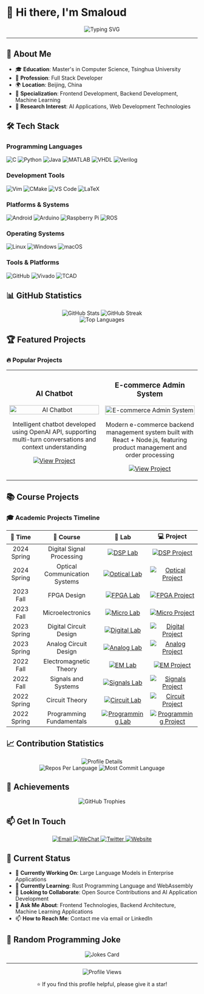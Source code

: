 # 👋 Hi there, I'm Smaloud

<div align="center">
  <img src="https://readme-typing-svg.herokuapp.com?font=Fira+Code&weight=500&size=28&pause=1000&color=4F8CC9&center=true&vCenter=true&width=435&lines=Welcome+to+my+GitHub+Profile" alt="Typing SVG" />
</div>

---

## 🚀 About Me

- 🎓 **Education**: Master's in Computer Science, Tsinghua University
- 💼 **Profession**: Full Stack Developer
- 🌍 **Location**: Beijing, China
- 🎯 **Specialization**: Frontend Development, Backend Development, Machine Learning
- 🔬 **Research Interest**: AI Applications, Web Development Technologies

## 🛠️ Tech Stack

### Programming Languages
![C](https://img.shields.io/badge/-C-A8B9CC?style=flat-square&logo=c&logoColor=black)
![Python](https://img.shields.io/badge/-Python-3776AB?style=flat-square&logo=Python&logoColor=white)
![Java](https://img.shields.io/badge/-Java-ED8B00?style=flat-square&logo=java&logoColor=white)
![MATLAB](https://img.shields.io/badge/-MATLAB-0076A8?style=flat-square&logo=mathworks&logoColor=white)
![VHDL](https://img.shields.io/badge/-VHDL-4B32C3?style=flat-square&logo=vhdl&logoColor=white)
![Verilog](https://img.shields.io/badge/-Verilog-FF6F00?style=flat-square&logo=verilog&logoColor=white)

### Development Tools
![Vim](https://img.shields.io/badge/-Vim-019733?style=flat-square&logo=vim&logoColor=white)
![CMake](https://img.shields.io/badge/-CMake-064F8C?style=flat-square&logo=cmake&logoColor=white)
![VS Code](https://img.shields.io/badge/-VS_Code-007ACC?style=flat-square&logo=visual-studio-code&logoColor=white)
![LaTeX](https://img.shields.io/badge/-LaTeX-008080?style=flat-square&logo=latex&logoColor=white)

### Platforms & Systems
![Android](https://img.shields.io/badge/-Android-3DDC84?style=flat-square&logo=android&logoColor=white)
![Arduino](https://img.shields.io/badge/-Arduino-00979D?style=flat-square&logo=arduino&logoColor=white)
![Raspberry Pi](https://img.shields.io/badge/-Raspberry_Pi-C51D4A?style=flat-square&logo=raspberry-pi&logoColor=white)
![ROS](https://img.shields.io/badge/-ROS-22314E?style=flat-square&logo=ros&logoColor=white)

### Operating Systems
![Linux](https://img.shields.io/badge/-Linux-FCC624?style=flat-square&logo=linux&logoColor=black)
![Windows](https://img.shields.io/badge/-Windows-0078D6?style=flat-square&logo=windows&logoColor=white)
![macOS](https://img.shields.io/badge/-macOS-000000?style=flat-square&logo=macos&logoColor=white)

### Tools & Platforms
![GitHub](https://img.shields.io/badge/-GitHub-181717?style=flat-square&logo=github&logoColor=white)
![Vivado](https://img.shields.io/badge/-Vivado-FF6F00?style=flat-square&logo=xilinx&logoColor=white)
![TCAD](https://img.shields.io/badge/-TCAD-000000?style=flat-square&logo=synopsys&logoColor=white)

## 📊 GitHub Statistics

<div align="center">
  <img src="https://github-readme-stats.vercel.app/api?username=Smaloud&show_icons=true&theme=default" alt="GitHub Stats" />
  <img src="https://streak-stats.demolab.com?user=Smaloud&theme=radical&background=00000000&hide_border=true" alt="GitHub Streak" />
</div>

<div align="center">
  <img src="https://github-readme-stats.vercel.app/api/top-langs/?username=Smaloud&layout=compact&theme=default" alt="Top Languages" />
</div>

## 🏆 Featured Projects

### 🔥 Popular Projects

<table>
  <tr>
    <td width="50%">
      <h3 align="center">AI Chatbot</h3>
      <p align="center">
        <a href="https://github.com/Smaloud/chatbot-ai" target="_blank">
          <img src="https://via.placeholder.com/400x250/4F8CC9/FFFFFF?text=ChatBot+AI" width="100%" alt="AI Chatbot"/>
        </a>
        <p align="center">
          Intelligent chatbot developed using OpenAI API, supporting multi-turn conversations and context understanding
        </p>
        <p align="center">
          <a href="https://github.com/Smaloud/chatbot-ai" target="_blank">
            <img src="https://img.shields.io/badge/View_Project-000000?style=for-the-badge&logo=github&logoColor=white" alt="View Project"/>
          </a>
        </p>
      </p>
    </td>
    <td width="50%">
      <h3 align="center">E-commerce Admin System</h3>
      <p align="center">
        <a href="https://github.com/Smaloud/ecommerce-admin" target="_blank">
          <img src="https://via.placeholder.com/400x250/4FC08D/FFFFFF?text=E-commerce+Admin" width="100%" alt="E-commerce Admin System"/>
        </a>
        <p align="center">
          Modern e-commerce backend management system built with React + Node.js, featuring product management and order processing
        </p>
        <p align="center">
          <a href="https://github.com/Smaloud/ecommerce-admin" target="_blank">
            <img src="https://img.shields.io/badge/View_Project-000000?style=for-the-badge&logo=github&logoColor=white" alt="View Project"/>
          </a>
        </p>
      </p>
    </td>
  </tr>
</table>

## 📚 Course Projects

### 🎓 Academic Projects Timeline

<table>
  <thead>
    <tr>
      <th align="center">📅 Time</th>
      <th align="center">📖 Course</th>
      <th align="center">🧪 Lab</th>
      <th align="center">💻 Project</th>
    </tr>
  </thead>
  <tbody>
    <tr>
      <td align="center">2024 Spring</td>
      <td align="center">Digital Signal Processing</td>
      <td align="center">
        <a href="https://github.com/Smaloud/dsp-lab" target="_blank">
          <img src="https://img.shields.io/badge/Lab-4F8CC9?style=for-the-badge&logo=github&logoColor=white" alt="DSP Lab"/>
        </a>
      </td>
      <td align="center">
        <a href="https://github.com/Smaloud/dsp-project" target="_blank">
          <img src="https://img.shields.io/badge/Project-4FC08D?style=for-the-badge&logo=github&logoColor=white" alt="DSP Project"/>
        </a>
      </td>
    </tr>
    <tr>
      <td align="center">2024 Spring</td>
      <td align="center">Optical Communication Systems</td>
      <td align="center">
        <a href="https://github.com/Smaloud/optical-lab" target="_blank">
          <img src="https://img.shields.io/badge/Lab-4F8CC9?style=for-the-badge&logo=github&logoColor=white" alt="Optical Lab"/>
        </a>
      </td>
      <td align="center">
        <a href="https://github.com/Smaloud/optical-project" target="_blank">
          <img src="https://img.shields.io/badge/Project-4FC08D?style=for-the-badge&logo=github&logoColor=white" alt="Optical Project"/>
        </a>
      </td>
    </tr>
    <tr>
      <td align="center">2023 Fall</td>
      <td align="center">FPGA Design</td>
      <td align="center">
        <a href="https://github.com/Smaloud/fpga-lab" target="_blank">
          <img src="https://img.shields.io/badge/Lab-4F8CC9?style=for-the-badge&logo=github&logoColor=white" alt="FPGA Lab"/>
        </a>
      </td>
      <td align="center">
        <a href="https://github.com/Smaloud/fpga-project" target="_blank">
          <img src="https://img.shields.io/badge/Project-4FC08D?style=for-the-badge&logo=github&logoColor=white" alt="FPGA Project"/>
        </a>
      </td>
    </tr>
    <tr>
      <td align="center">2023 Fall</td>
      <td align="center">Microelectronics</td>
      <td align="center">
        <a href="https://github.com/Smaloud/micro-lab" target="_blank">
          <img src="https://img.shields.io/badge/Lab-4F8CC9?style=for-the-badge&logo=github&logoColor=white" alt="Micro Lab"/>
        </a>
      </td>
      <td align="center">
        <a href="https://github.com/Smaloud/micro-project" target="_blank">
          <img src="https://img.shields.io/badge/Project-4FC08D?style=for-the-badge&logo=github&logoColor=white" alt="Micro Project"/>
        </a>
      </td>
    </tr>
    <tr>
      <td align="center">2023 Spring</td>
      <td align="center">Digital Circuit Design</td>
      <td align="center">
        <a href="https://github.com/Smaloud/digital-lab" target="_blank">
          <img src="https://img.shields.io/badge/Lab-4F8CC9?style=for-the-badge&logo=github&logoColor=white" alt="Digital Lab"/>
        </a>
      </td>
      <td align="center">
        <a href="https://github.com/Smaloud/digital-project" target="_blank">
          <img src="https://img.shields.io/badge/Project-4FC08D?style=for-the-badge&logo=github&logoColor=white" alt="Digital Project"/>
        </a>
      </td>
    </tr>
    <tr>
      <td align="center">2023 Spring</td>
      <td align="center">Analog Circuit Design</td>
      <td align="center">
        <a href="https://github.com/Smaloud/analog-lab" target="_blank">
          <img src="https://img.shields.io/badge/Lab-4F8CC9?style=for-the-badge&logo=github&logoColor=white" alt="Analog Lab"/>
        </a>
      </td>
      <td align="center">
        <a href="https://github.com/Smaloud/analog-project" target="_blank">
          <img src="https://img.shields.io/badge/Project-4FC08D?style=for-the-badge&logo=github&logoColor=white" alt="Analog Project"/>
        </a>
      </td>
    </tr>
    <tr>
      <td align="center">2022 Fall</td>
      <td align="center">Electromagnetic Theory</td>
      <td align="center">
        <a href="https://github.com/Smaloud/em-lab" target="_blank">
          <img src="https://img.shields.io/badge/Lab-4F8CC9?style=for-the-badge&logo=github&logoColor=white" alt="EM Lab"/>
        </a>
      </td>
      <td align="center">
        <a href="https://github.com/Smaloud/em-project" target="_blank">
          <img src="https://img.shields.io/badge/Project-4FC08D?style=for-the-badge&logo=github&logoColor=white" alt="EM Project"/>
        </a>
      </td>
    </tr>
    <tr>
      <td align="center">2022 Fall</td>
      <td align="center">Signals and Systems</td>
      <td align="center">
        <a href="https://github.com/Smaloud/signals-lab" target="_blank">
          <img src="https://img.shields.io/badge/Lab-4F8CC9?style=for-the-badge&logo=github&logoColor=white" alt="Signals Lab"/>
        </a>
      </td>
      <td align="center">
        <a href="https://github.com/Smaloud/signals-project" target="_blank">
          <img src="https://img.shields.io/badge/Project-4FC08D?style=for-the-badge&logo=github&logoColor=white" alt="Signals Project"/>
        </a>
      </td>
    </tr>
    <tr>
      <td align="center">2022 Spring</td>
      <td align="center">Circuit Theory</td>
      <td align="center">
        <a href="https://github.com/Smaloud/circuit-lab" target="_blank">
          <img src="https://img.shields.io/badge/Lab-4F8CC9?style=for-the-badge&logo=github&logoColor=white" alt="Circuit Lab"/>
        </a>
      </td>
      <td align="center">
        <a href="https://github.com/Smaloud/circuit-project" target="_blank">
          <img src="https://img.shields.io/badge/Project-4FC08D?style=for-the-badge&logo=github&logoColor=white" alt="Circuit Project"/>
        </a>
      </td>
    </tr>
    <tr>
      <td align="center">2022 Spring</td>
      <td align="center">Programming Fundamentals</td>
      <td align="center">
        <a href="https://github.com/Smaloud/programming-lab" target="_blank">
          <img src="https://img.shields.io/badge/Lab-4F8CC9?style=for-the-badge&logo=github&logoColor=white" alt="Programming Lab"/>
        </a>
      </td>
      <td align="center">
        <a href="https://github.com/Smaloud/programming-project" target="_blank">
          <img src="https://img.shields.io/badge/Project-4FC08D?style=for-the-badge&logo=github&logoColor=white" alt="Programming Project"/>
        </a>
      </td>
    </tr>
  </tbody>
</table>

## 📈 Contribution Statistics

<div align="center">
  <img src="https://github-profile-summary-cards.vercel.app/api/cards/profile-details?username=Smaloud&theme=radical" alt="Profile Details" />
</div>

<div align="center">
  <img src="https://github-profile-summary-cards.vercel.app/api/cards/repos-per-language?username=Smaloud&theme=radical" alt="Repos Per Language" />
  <img src="https://github-profile-summary-cards.vercel.app/api/cards/most-commit-language?username=Smaloud&theme=radical" alt="Most Commit Language" />
</div>

## 🏅 Achievements

<div align="center">
  <img src="https://github-profile-trophy.vercel.app/?username=Smaloud&theme=radical&no-frame=false&no-bg=true&margin-w=4" alt="GitHub Trophies" />
</div>

## 📫 Get In Touch

<div align="center">
  <a href="mailto:smaloud@example.com">
    <img src="https://img.shields.io/badge/Email-D14836?style=for-the-badge&logo=gmail&logoColor=white" alt="Email"/>
  </a>
  <a href="https://example.com/wechat-qr">
    <img src="https://img.shields.io/badge/WeChat-07C160?style=for-the-badge&logo=wechat&logoColor=white" alt="WeChat"/>
  </a>
  <a href="https://twitter.com/smaloud">
    <img src="https://img.shields.io/badge/Twitter-1DA1F2?style=for-the-badge&logo=twitter&logoColor=white" alt="Twitter"/>
  </a>
  <a href="https://smaloud.dev">
    <img src="https://img.shields.io/badge/Website-000000?style=for-the-badge&logo=About.me&logoColor=white" alt="Website"/>
  </a>
</div>

## 🎯 Current Status

- 🔭 **Currently Working On**: Large Language Models in Enterprise Applications
- 🌱 **Currently Learning**: Rust Programming Language and WebAssembly
- 👯 **Looking to Collaborate**: Open Source Contributions and AI Application Development
- 💬 **Ask Me About**: Frontend Technologies, Backend Architecture, Machine Learning Applications
- 📫 **How to Reach Me**: Contact me via email or LinkedIn

## 🎨 Random Programming Joke

<div align="center">
  <img src="https://readme-jokes.vercel.app/api?theme=radical" alt="Jokes Card" />
</div>

---

<div align="center">
  <img src="https://komarev.com/ghpvc/?username=Smaloud&style=flat-square&color=blue" alt="Profile Views" />
  
  ⭐ If you find this profile helpful, please give it a star!
</div>
